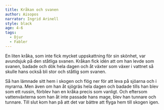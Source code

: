 ```yaml
---
title: Kråkan och svanen
author: Aisopos
narrator: Ingrid Arinell
style: black
age: 4-6
tags:
  - Djur
  - Fabler
---
```


En liten kråka, som inte fick mycket uppskattning för sin skönhet, var avundsjuk på den ståtliga svanen. Kråkan fick idén att om han levde som svanen, badade och dök hela dagen och åt växter som växer i vattnet så skulle hans också bli stor och ståtlig som svanen.

Så han lämnade sitt hem i skogen och flög ner för att leva på sjöarna och i myrarna. Men även om han åt sjögräs hela dagen och badade tills han blev som ett russin, förblev han en kråka precis som vanligt. Och eftersom vattenväxterna som han åt inte passade hans mage, blev han tunnare och tunnare. Till slut kom han på att det var bättre att flyga hem till skogen igen.
